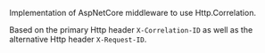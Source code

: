 Implementation of AspNetCore middleware to use Http.Correlation.

Based on the primary Http header `X-Correlation-ID` as well as the alternative Http header `X-Request-ID`.